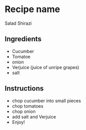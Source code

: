 # Recipe name
Salad Shirazi

## Ingredients
- Cucumber
- Tomatoe
- onion
- Verjuice (juice of unripe grapes)
- salt


## Instructions
- chop cucumber into small pieces
- chop tomatoes
- chop onion
- add salt and Verjuice
- Enjoy!
